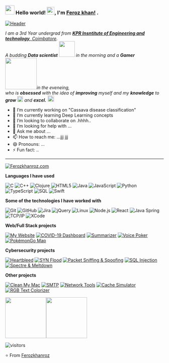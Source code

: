 ### <img src="https://github.com/TheDudeThatCode/TheDudeThatCode/blob/master/Assets/Hi.gif" width="29px"> Hello world!&nbsp;<img src="https://github.com/TheDudeThatCode/TheDudeThatCode/blob/master/Assets/Earth.gif" width="24px">, I'm [Feroz khan!](https://hemant.codes) .

<!---Ferozkhanroz/Ferozkhanroz** is a ✨ _special_ ✨ repository because its `README.md` (this file) appears on your GitHub profile. --->
[![Header](https://github.com/Ferozkhanroz/Ferozkhanroz/blob/master/ii.gif)](https://www.youtube.com/watch?v=dQw4w9WgXcQ)
<br>

<p>
  <em>
    I am a 3rd Year undergrad from <a href="https://www.srmist.edu.in/"> <b>KPR Insntitute of Engineering and technology</b>, Coimbatore</a>. <br>
    A budding <b>Data scientist</b> <img src="https://github.com/TheDudeThatCode/TheDudeThatCode/blob/master/Assets/Developer.gif" width="50px"> in the morning and a <b>Gamer </b>&nbsp;<img src="https://github.com/TheDudeThatCode/TheDudeThatCode/blob/master/Assets/dino.gif" width="100px">in the eveneing, <br> who is <b>obsessed</b>
    with the idea of <b>improving</b> myself and my <b>knowledge</b> to 
    <b>grow</b> <img src="https://github.com/TheDudeThatCode/TheDudeThatCode/blob/master/Assets/Rocket.gif" width="18px"> and 
    <b>excel.</b> <img src="https://github.com/TheDudeThatCode/TheDudeThatCode/blob/master/Assets/Medal.gif" width="20px">
  </em>  
</p>


<!---Here are some ideas to get you started: --->

- 🔭 I’m currently working on "Cassava disease classification" 
- 🌱 I’m currently learning Deep Learning concepts
- 👯 I’m looking to collaborate on .hhhh..
- 🤔 I’m looking for help with ...
- 💬 Ask me about ...
- 📫 How to reach me: ...jjj jjj
- 😄 Pronouns: ...
- ⚡ Fun fact: .. 

---



[![Ferozkhanroz.com](https://img.shields.io/badge/-Ferozkhanroz.COM-000000?style=for-the-badge&logo=react&logoColor=white)](https://www.Ferozkhanroz.com/)

**Languages I have used**

![C](https://img.shields.io/badge/-C-000000?style=flat&logo=C)
![C++](https://img.shields.io/badge/-C++-000000?style=flat&logo=C%2B%2B&logoColor=00599C)
![Clojure](https://img.shields.io/badge/-Clojure-000000?style=flat&logo=Clojure)
![HTML5](https://img.shields.io/badge/-HTML5-000000?style=flat&logo=HTML5)
![Java](https://img.shields.io/badge/-Java-000000?style=flat&logo=Java&logoColor=007396)
![JavaScript](https://img.shields.io/badge/-JavaScript-000000?style=flat&logo=javascript)
![Python](https://img.shields.io/badge/-Python-000000?style=flat&logo=python)
![TypeScript](https://img.shields.io/badge/-TypeScript-000000?style=flat&logo=typescript&logoColor=007ACC)
![SQL](https://img.shields.io/badge/-SQL-000000?style=flat&logo=MySQL)
![Swift](https://img.shields.io/badge/-Swift-000000?style=flat&logo=Swift)

**Some of the technologies I have worked with**

![Git](https://img.shields.io/badge/-Git-000000?style=flat&logo=git&logoColor=F05032)
![GitHub](https://img.shields.io/badge/-GitHub-000000?style=flat&logo=github&logoColor=FFFFFF)
![Jira](https://img.shields.io/badge/-Jira-000000?style=flat&logo=jira-software&logoColor=white&logoColor=0052CC)
![jQuery](https://img.shields.io/badge/-jQuery-000000?style=flat&logo=jQuery&logoColor=0769AD)
![Linux](https://img.shields.io/badge/-Linux-000000?style=flat&logo=linux&logoColor=FCC624)
![Node.js](https://img.shields.io/badge/-Node.js-000000?style=flat&logo=node.js&logoColor=339933)
![React](https://img.shields.io/badge/-React-000000?style=flat&logo=React&logoColor=61DAFB)
![Java Spring](https://img.shields.io/badge/-Spring-000000?style=flat&logo=spring&logoColor=6DB33F)
![TCP/IP](https://img.shields.io/badge/-TCP/IP-000000?style=flat&logo=cisco&logoColor=white)
![XCode](https://img.shields.io/badge/-XCode-000000?style=flat&logo=XCode&logoColor=1575F9)<!-- wi*quL3fcV -->

**Web/Full Stack projects**

[![My Website](https://img.shields.io/badge/-🧬&nbsp;&nbsp;My&nbsp;Website-000000?style=flat)](https://github.com/Ferozkhanroz/v2)
[![COVID-19 Dashboard](https://img.shields.io/badge/-🦠&nbsp;COVID&#8209;19&nbsp;Dashboard-000000?style=flat)](https://github.com/Ferozkhanroz/COVID-19-Dashboard)
[![Summarizer](https://img.shields.io/badge/-📰&nbsp;&nbsp;Summarizer-000000?style=flat)](https://github.com/Ferozkhanroz/Summarizer)
[![Voice Poker](https://img.shields.io/badge/-🃏&nbsp;Voice&nbsp;Poker-000000?style=flat)](https://github.com/Ferozkhanroz/Poker)
[![PokémonGo Map](https://img.shields.io/badge/-🗺️&nbsp;PokémonGo&nbsp;Map-000000?style=flat)](https://github.com/Ferozkhanroz/PokemonGo-Map)

**Cybersecurity projects**

[![Heartbleed](https://img.shields.io/badge/-🩸&nbsp;Heartbleed-000000?style=flat)](https://github.com/Ferozkhanroz/Heartbleed)
[![SYN Flood](https://img.shields.io/badge/-🌊&nbsp;&nbsp;SYN&nbsp;Flood-000000?style=flat)](https://github.com/Ferozkhanroz/SYN-Flood)
[![Packet Sniffing & Spoofing](https://img.shields.io/badge/-🗃️&nbsp;Packet&nbsp;Sniffing&nbsp;&&nbsp;Spoofing-000000?style=flat)](https://github.com/Ferozkhanroz/Packet-Sniffing-and-Spoofing)
[![SQL Injection](https://img.shields.io/badge/-💉&nbsp;&nbsp;SQL&nbsp;Injection-000000?style=flat)](https://github.com/Ferozkhanroz/SQL-Injection)
[![Spectre & Meltdown](https://img.shields.io/badge/-🛡️&nbsp;Spectre&nbsp;&&nbsp;Meltdown-000000?style=flat)](https://github.com/Ferozkhanroz/Meltdown-Spectre)

**Other projects**

[![Clean My Mac](https://img.shields.io/badge/-🧼&nbsp;&nbsp;Clean&nbsp;My&nbsp;Mac-000000?style=flat)](https://github.com/Ferozkhanroz/Clean-My-Mac)
[![SMTP](https://img.shields.io/badge/-📧&nbsp;&nbsp;SMTP-000000?style=flat)](https://github.com/Ferozkhanroz/SMTP)
[![Network Tools](https://img.shields.io/badge/-📡&nbsp;&nbsp;Network&nbsp;Tools-000000?style=flat)](https://github.com/Ferozkhanroz/Network-Tools)
[![Cache Simulator](https://img.shields.io/badge/-⛓️&nbsp;Cache&nbsp;Simulator-000000?style=flat)](https://github.com/Ferozkhanroz/CacheSimulator)
[![RGB Text Colorizer](https://img.shields.io/badge/-🌈&nbsp;&nbsp;RGB&nbsp;Text&nbsp;Colorizer-000000?style=flat)](https://github.com/Ferozkhanroz/rgbTextColorizer)

<img align="" height='130px' src="https://github-readme-stats.vercel.app/api?username=Ferozkhanroz&hide_title=true&show_icons=true&include_all_commits=true&line_height=21&bg_color=0,EC6C6C,FFD479,FFFC79,73FA79&theme=graywhite" /><img align="" height='130px' src="https://github-readme-stats.vercel.app/api/top-langs/?username=Ferozkhanroz&hide_title=true&layout=compact&bg_color=0,73FA79,73FDFF,7A81FF&theme=graywhite" />

![visitors](https://visitor-badge.laobi.icu/badge?page_id=Ferozkhanroz.Ferozkhanroz)
<br>


⭐️ From [Ferozkhanroz](https://github.com/Ferozkhanroz)